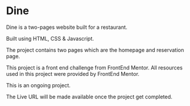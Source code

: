 # Dine


Dine is a two-pages website built for a restaurant.

Built using HTML, CSS & Javascript.

The project contains two pages which are the homepage and reservation page.

This project is a front end challenge from FrontEnd Mentor. All resources used in this project were provided by FrontEnd Mentor.

This is an ongoing project.

The Live URL will be made available once the project get completed.
